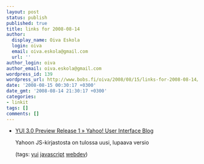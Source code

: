 ```yaml
---
layout: post
status: publish
published: true
title: links for 2008-08-14
author:
  display_name: Oiva Eskola
  login: oiva
  email: oiva.eskola@gmail.com
  url: ''
author_login: oiva
author_email: oiva.eskola@gmail.com
wordpress_id: 139
wordpress_url: http://www.bobs.fi/oiva/2008/08/15/links-for-2008-08-14/
date: '2008-08-15 00:30:17 +0300'
date_gmt: '2008-08-14 21:30:17 +0300'
categories:
- linkit
tags: []
comments: []
---
```

<ul class="delicious">
<li>
<div class="delicious-link"><a href="http://yuiblog.com/blog/2008/08/13/yui3pr1/">YUI 3.0 Preview Release 1 &raquo; Yahoo! User Interface Blog</a></div></p>
<div class="delicious-extended">Yahoon JS-kirjastosta on tulossa uusi, lupaava versio</div></p>
<div class="delicious-tags">(tags: <a href="http://delicious.com/oiva/yui">yui</a> <a href="http://delicious.com/oiva/javascript">javascript</a> <a href="http://delicious.com/oiva/webdev">webdev</a>)</div><br />
            </li></ul>
